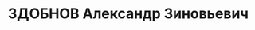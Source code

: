 ---
title: ЗДОБНОВ Александр Зиновьевич
description: "Род. в 1894, Оренбург, русский, обр.: высшее, член ВКП(б). Проживал:\
  \ Москва, Звонарский пер., д. 1, кв. 5. Председатель ЦК Профсоюза автомобильной\
  \ промышленности СССР. \n  Арестован 02.09.1937. Обв. в подготовке терактов против\
  \ руководителей партии и правительства и участии в казачьей повстанческой организации.\
  \ Приговор: ВК ВС СССР, 15.11.1937 – ВМН. Расстрелян 15.11.1937, г.Москва. \n  Реабилитирован\
  \ ВК ВС СССР 04.08.1956"
---